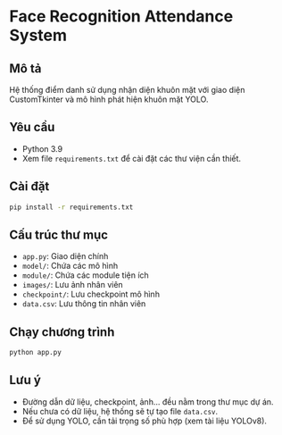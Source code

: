 # Face Recognition Attendance System

## Mô tả
Hệ thống điểm danh sử dụng nhận diện khuôn mặt với giao diện CustomTkinter và mô hình phát hiện khuôn mặt YOLO.

## Yêu cầu
- Python 3.9
- Xem file `requirements.txt` để cài đặt các thư viện cần thiết.

## Cài đặt
```bash
pip install -r requirements.txt
```

## Cấu trúc thư mục
- `app.py`: Giao diện chính
- `model/`: Chứa các mô hình
- `module/`: Chứa các module tiện ích
- `images/`: Lưu ảnh nhân viên
- `checkpoint/`: Lưu checkpoint mô hình
- `data.csv`: Lưu thông tin nhân viên

## Chạy chương trình
```bash
python app.py
```

## Lưu ý
- Đường dẫn dữ liệu, checkpoint, ảnh... đều nằm trong thư mục dự án.
- Nếu chưa có dữ liệu, hệ thống sẽ tự tạo file `data.csv`.
- Để sử dụng YOLO, cần tải trọng số phù hợp (xem tài liệu YOLOv8).
